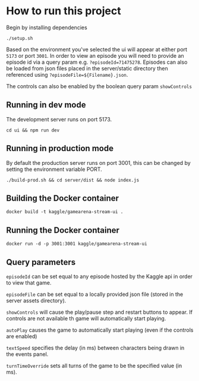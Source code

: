 # How to run this project
Begin by installing dependencies

```console
./setup.sh
```

Based on the environment you've selected the ui will appear at either port `5173` or port `3001`. In order to view an episode
you will need to provide an episode id via a query param e.g. `?episodeId=71475278`. Episodes can also be loaded from json files placed in the server/static directory then referenced using `?episodeFile=${Filename}.json`.

The controls can also be enabled by the boolean query param `showControls`

## Running in dev mode
The development server runs on port 5173.

```console
cd ui && npm run dev
```

## Running in production mode
By default the production server runs on port 3001, this can be changed by setting the environment variable PORT.

```console
./build-prod.sh && cd server/dist && node index.js
```

## Building the Docker container
```console
docker build -t kaggle/gamearena-stream-ui .
```

## Running the Docker container
```console
docker run -d -p 3001:3001 kaggle/gamearena-stream-ui
```

## Query parameters

`episodeId` can be set equal to any episode hosted by the Kaggle api in order to view that game.

`episodeFile` can be set equal to a locally provided json file (stored in the server assets directory).

`showControls` will cause the play/pause step and restart buttons to appear. If controls are not available th game will automatically start playing.

`autoPlay` causes the game to automatically start playing (even if the controls are enabled)

`textSpeed` specifies the delay (in ms) between characters being drawn in the events panel.

`turnTimeOverride` sets all turns of the game to be the specified value (in ms).

